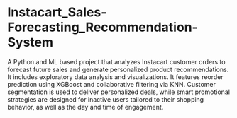 # Instacart_Sales-Forecasting_Recommendation-System
A Python and ML based project that analyzes Instacart customer orders to forecast future sales and generate personalized product recommendations.
It includes exploratory data analysis and visualizations. It features reorder prediction using XGBoost and collaborative filtering via KNN. Customer segmentation is used to deliver personalized deals, while smart promotional strategies are designed for inactive users tailored to their shopping behavior, as well as the day and time of engagement.

